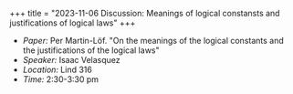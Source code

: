 +++
title = "2023-11-06 Discussion: Meanings of logical constansts and justifications of logical laws"
+++

- _Paper:_ Per Martin-L&ouml;f. "On the meanings of the logical constants and the justifications of the logical laws"
- _Speaker:_ Isaac Velasquez
- _Location:_ Lind 316
- _Time:_ 2:30-3:30 pm
<!--more-->
